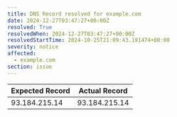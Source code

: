 ```yaml
---
title: DNS Record resolved for example.com
date: 2024-12-27T03:47:27+00:00Z
resolved: True
resolvedWhen: 2024-12-27T03:47:27+00:00Z
resolvedStartTime: 2024-10-25T21:09:43.191474+00:00
severity: notice
affected:
  - example.com
section: issue
---
```


| Expected Record  | Actual Record  |
|------------------|----------------|
| 93.184.215.14 | 93.184.215.14 |
